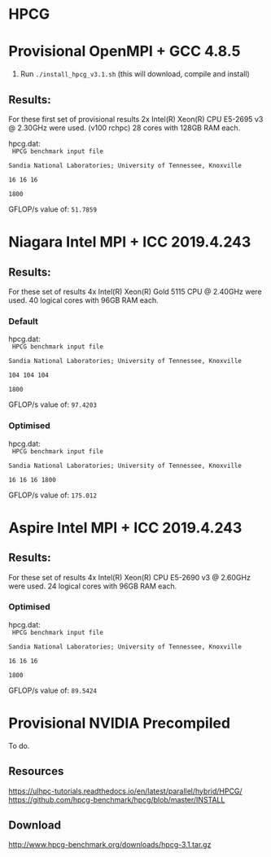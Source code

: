 # HPCG

# Provisional OpenMPI + GCC 4.8.5

1. Run <code>./install_hpcg_v3.1.sh</code> (this will download, compile and install)

## Results:
For these first set of provisional results 2x Intel(R) Xeon(R) CPU E5-2695 v3 @ 2.30GHz were used. (v100 rchpc)
28 cores with 128GB RAM each.

hpcg.dat:\
<code>
HPCG benchmark input file\
Sandia National Laboratories; University of Tennessee, Knoxville\
16 16 16\
1800
</code>

GFLOP/s value of: `51.7859`

# Niagara Intel MPI + ICC 2019.4.243

## Results:
For these set of results 4x Intel(R) Xeon(R) Gold 5115 CPU @ 2.40GHz were used.
40 logical cores with 96GB RAM each.

### Default
hpcg.dat:\
<code>
HPCG benchmark input file\
Sandia National Laboratories; University of Tennessee, Knoxville\
104 104 104\
1800
</code>

GFLOP/s value of: `97.4203`

### Optimised
hpcg.dat:\
<code>
HPCG benchmark input file\
Sandia National Laboratories; University of Tennessee, Knoxville\
16 16 16
1800
</code>

GFLOP/s value of: `175.012`

# Aspire Intel MPI + ICC 2019.4.243

## Results:
For these set of results 4x Intel(R) Xeon(R) CPU E5-2690 v3 @ 2.60GHz were used.
24 logical cores with 96GB RAM each.

### Optimised
hpcg.dat:\
<code>
HPCG benchmark input file\
Sandia National Laboratories; University of Tennessee, Knoxville\
16 16 16\
1800
</code>

GFLOP/s value of: `89.5424`


# Provisional NVIDIA Precompiled

To do.

## Resources
https://ulhpc-tutorials.readthedocs.io/en/latest/parallel/hybrid/HPCG/
https://github.com/hpcg-benchmark/hpcg/blob/master/INSTALL

## Download
http://www.hpcg-benchmark.org/downloads/hpcg-3.1.tar.gz
